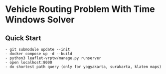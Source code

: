 # Vehicle Routing Problem With Time Windows Solver


## Quick Start
```
- git submodule update --init
- docker compose up -d --build
- python3 leaflet-vrptw/manage.py runserver
- open localhost:8000
- do shortest path query (only for yogyakarta, surakarta, klaten maps)
```